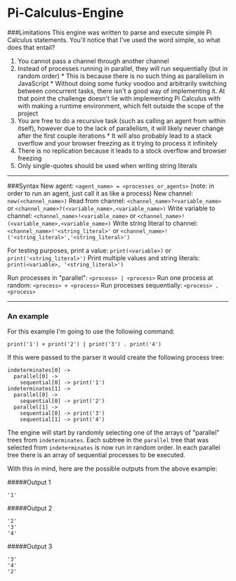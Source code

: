 # Pi-Calculus-Engine

###Limitations
This engine was written to parse and execute simple Pi Calculus statements. You'll notice that I've used the word
simple, so what does that entail?
  1. You cannot pass a channel through another channel
  2. Instead of processes running in parallel, they will run sequentially (but in random order)
    * This is because there is no such thing as parallelism in JavaScript
    * Without doing some funky voodoo and arbitrarily switching between concurrent tasks, there isn't a good way of
    implementing it. At that point the challenge doesn't lie with implementing Pi Calculus with with making a runtime
    environment, which felt outside the scope of the project
  3. You are free to do a recursive task (such as calling an agent from within itself), however due to the lack of
  parallelism, it will likely never change after the first couple iterations
    * It will also probably lead to a stack overflow and your browser freezing as it trying to process it infinitely
  4. There is no replication because it leads to a stock overflow and browser freezing
  5. Only single-quotes should be used when writing string literals

---
###Syntax
New agent: `<agent_name> = <processes_or_agents>` (note: in order to run an agent, just call it as like a process)
New channel: `new(<channel_name>)`
Read from channel: `<channel_name>?<variable_name>` or `<channel_name>?(<variable_name>,<variable_name>)`
Write variable to channel: `<channel_name>!<variable_name>` or `<channel_name>!(<variable_name>,<variable_name>)`
Write string literal to channel: `<channel_name>!'<string_literal>'` or `<channel_name>!('<string_literal>','<string_literal>')`

For testing purposes, print a value: `print(<variable>)` or `print('<string_literal>')`
Print multiple values and string literals: `print(<variable>, '<string_literal>')` 

Run processes in "parallel": `<process> | <process>`
Run one process at random: `<process> + <process>`
Run processes sequentially: `<process> . <process>`

---
### An example
For this example I'm going to use the following command:
```
print('1') + print('2') | print('3') . print('4')
```

If this were passed to the parser it would create the following process tree:

```
indeterminates[0] ->
  parallel[0] ->
    sequential[0] -> print('1')
indeterminates[1] ->
  parallel[0] ->
    sequential[0] -> print('2')
  parallel[1] ->
    sequential[0] -> print('3')
    sequential[1] -> print('4')
```

The engine will start by randomly selecting one of the arrays of "parallel" trees from `indeterminates`. Each subtree in
the `parallel` tree that was selected from `indeterminates` is now run in random order. In each parallel tree there is
an array of sequential processes to be executed.

With this in mind, here are the possible outputs from the above example:

#####Output 1
```
'1'
```

#####Output 2
```
'2'
'3'
'4'
```

#####Output 3
```
'3'
'4'
'2'
```
